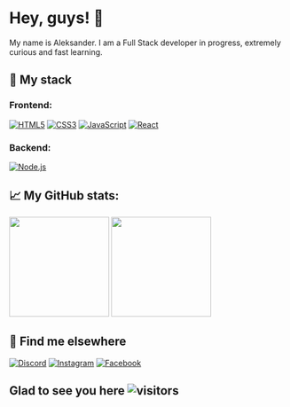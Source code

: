 # Hey, guys! :wave:
My name is Aleksander. 
I am a Full Stack developer in progress, extremely curious and fast learning.

## :page_with_curl: My stack

### Frontend:
  [![HTML5](https://img.shields.io/badge/html5%20-%23E34F26.svg?&style=for-the-badge&logo=html5&logoColor=white)](#)
  [![CSS3](https://img.shields.io/badge/css3%20-%231572B6.svg?&style=for-the-badge&logo=css3&logoColor=white)](#)
  [![JavaScript](https://img.shields.io/badge/javascript%20-%23c4c417.svg?&style=for-the-badge&logo=javascript&logoColor=w)](#)
  [![React](https://img.shields.io/badge/react%20-%2320232a.svg?&style=for-the-badge&logo=react&logoColor=%2361DAFB)](#)

### Backend:
  [![Node.js](https://img.shields.io/badge/node.js%20-%2343853D.svg?&style=for-the-badge&logo=node.js&logoColor=white)](#)

## :chart_with_upwards_trend: My GitHub stats:
<img height="180em" src="https://github-readme-stats.vercel.app/api?username=aleksandersousa&show_icons=true&hide_border=true&&count_private=true&include_all_commits=true" />

<img height="180em" src="https://github-readme-stats.vercel.app/api/top-langs/?username=aleksandersousa&layout=compact" />

## :iphone: Find me elsewhere
  [![Discord](https://img.icons8.com/fluent/48/000000/discord-logo.png)](https://discordapp.com/users/484144193258782730)
  [![Instagram](https://img.icons8.com/fluent/48/000000/instagram-new.png)](https://www.instagram.com/00_aleksander/)
  [![Facebook](https://img.icons8.com/fluent/48/000000/facebook-new.png)](https://www.facebook.com/aleksander.sousa.3/)

## Glad to see you here   ![visitors](https://visitor-badge.glitch.me/badge?page_id=${aleksandersousa}.${https://github.com/aleksandersousa/aleksandersousa.git)
